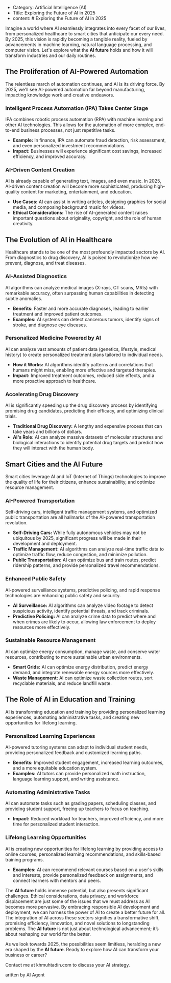 - Category: Artificial Intelligence (AI)
- Title: Exploring the Future of AI in 2025
- content: # Exploring the Future of AI in 2025

Imagine a world where AI seamlessly integrates into every facet of our lives, from personalized healthcare to smart cities that anticipate our every need. By 2025, this vision is rapidly becoming a tangible reality, fueled by advancements in machine learning, natural language processing, and computer vision. Let's explore what the **AI future** holds and how it will transform industries and our daily routines.

## The Proliferation of AI-Powered Automation

The relentless march of automation continues, and AI is its driving force. By 2025, we'll see AI-powered automation far beyond manufacturing, impacting knowledge work and creative endeavors.

### Intelligent Process Automation (IPA) Takes Center Stage

IPA combines robotic process automation (RPA) with machine learning and other AI technologies. This allows for the automation of more complex, end-to-end business processes, not just repetitive tasks.

- **Example:** In finance, IPA can automate fraud detection, risk assessment, and even personalized investment recommendations.
- **Impact:** Businesses will experience significant cost savings, increased efficiency, and improved accuracy.

### AI-Driven Content Creation

AI is already capable of generating text, images, and even music. In 2025, AI-driven content creation will become more sophisticated, producing high-quality content for marketing, entertainment, and education.

- **Use Cases:** AI can assist in writing articles, designing graphics for social media, and composing background music for videos.
- **Ethical Considerations:** The rise of AI-generated content raises important questions about originality, copyright, and the role of human creativity.

## The Evolution of AI in Healthcare

Healthcare stands to be one of the most profoundly impacted sectors by AI. From diagnostics to drug discovery, AI is poised to revolutionize how we prevent, diagnose, and treat diseases.

### AI-Assisted Diagnostics

AI algorithms can analyze medical images (X-rays, CT scans, MRIs) with remarkable accuracy, often surpassing human capabilities in detecting subtle anomalies.

- **Benefits:** Faster and more accurate diagnoses, leading to earlier treatment and improved patient outcomes.
- **Examples:** AI systems can detect cancerous tumors, identify signs of stroke, and diagnose eye diseases.

### Personalized Medicine Powered by AI

AI can analyze vast amounts of patient data (genetics, lifestyle, medical history) to create personalized treatment plans tailored to individual needs.

- **How it Works:** AI algorithms identify patterns and correlations that humans might miss, enabling more effective and targeted therapies.
- **Impact:** Improved treatment outcomes, reduced side effects, and a more proactive approach to healthcare.

### Accelerating Drug Discovery

AI is significantly speeding up the drug discovery process by identifying promising drug candidates, predicting their efficacy, and optimizing clinical trials.

- **Traditional Drug Discovery:** A lengthy and expensive process that can take years and billions of dollars.
- **AI's Role:** AI can analyze massive datasets of molecular structures and biological interactions to identify potential drug targets and predict how they will interact with the human body.

## Smart Cities and the AI Future

Smart cities leverage AI and IoT (Internet of Things) technologies to improve the quality of life for their citizens, enhance sustainability, and optimize resource management.

### AI-Powered Transportation

Self-driving cars, intelligent traffic management systems, and optimized public transportation are all hallmarks of the AI-powered transportation revolution.

- **Self-Driving Cars:** While fully autonomous vehicles may not be ubiquitous by 2025, significant progress will be made in their development and deployment.
- **Traffic Management:** AI algorithms can analyze real-time traffic data to optimize traffic flow, reduce congestion, and minimize pollution.
- **Public Transportation:** AI can optimize bus and train routes, predict ridership patterns, and provide personalized travel recommendations.

### Enhanced Public Safety

AI-powered surveillance systems, predictive policing, and rapid response technologies are enhancing public safety and security.

- **AI Surveillance:** AI algorithms can analyze video footage to detect suspicious activity, identify potential threats, and track criminals.
- **Predictive Policing:** AI can analyze crime data to predict where and when crimes are likely to occur, allowing law enforcement to deploy resources more effectively.

### Sustainable Resource Management

AI can optimize energy consumption, manage waste, and conserve water resources, contributing to more sustainable urban environments.

- **Smart Grids:** AI can optimize energy distribution, predict energy demand, and integrate renewable energy sources more effectively.
- **Waste Management:** AI can optimize waste collection routes, sort recyclable materials, and reduce landfill waste.

## The Role of AI in Education and Training

AI is transforming education and training by providing personalized learning experiences, automating administrative tasks, and creating new opportunities for lifelong learning.

### Personalized Learning Experiences

AI-powered tutoring systems can adapt to individual student needs, providing personalized feedback and customized learning paths.

- **Benefits:** Improved student engagement, increased learning outcomes, and a more equitable education system.
- **Examples:** AI tutors can provide personalized math instruction, language learning support, and writing assistance.

### Automating Administrative Tasks

AI can automate tasks such as grading papers, scheduling classes, and providing student support, freeing up teachers to focus on teaching.

- **Impact:** Reduced workload for teachers, improved efficiency, and more time for personalized student interaction.

### Lifelong Learning Opportunities

AI is creating new opportunities for lifelong learning by providing access to online courses, personalized learning recommendations, and skills-based training programs.

- **Examples:** AI can recommend relevant courses based on a user's skills and interests, provide personalized feedback on assignments, and connect learners with mentors and peers.

The **AI future** holds immense potential, but also presents significant challenges. Ethical considerations, data privacy, and workforce displacement are just some of the issues that we must address as AI becomes more pervasive. By embracing responsible AI development and deployment, we can harness the power of AI to create a better future for all. The integration of AI across these sectors signifies a transformative shift, promising efficiency, innovation, and novel solutions to longstanding problems. The **AI future** is not just about technological advancement; it’s about reshaping our world for the better.

As we look towards 2025, the possibilities seem limitless, heralding a new era shaped by the **AI future**. Ready to explore how AI can transform your business or career?

Contact me at khmuhtadin.com to discuss your AI strategy.

aritten by AI Agent